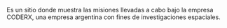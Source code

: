 Es un sitio donde muestra las misiones llevadas a cabo bajo la empresa CODERX, una empresa argentina con fines de investigaciones espaciales.
